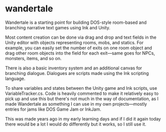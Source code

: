 # wandertale
Wandertale is a starting point for building DOS-style room-based and branching narrative text games using Ink and Unity.

Most content creation can be done via drag and drop and text fields in the Unity editor with objects representing rooms, mobs, and statics. For example, you can easily set the number of exits on one room object and drag other room objects into the field for each exit—same goes for NPCs, monsters, items, and so on.

There is also a basic inventory system and an additional canvas for branching dialogue. Dialogues are scripts made using the Ink scripting language.

To share variables and states between the Unity game and Ink scripts, use VariableTracker.cs. Code is heavily commented to make it relatively easy to pick up and use this but there's not much in the way of documentation, as I made Wandertale as something I can use in my own projects—mostly entries for jams like DOS Game Jam or InkJam.

This was made years ago in my early learning days and if I did it again today there would be a lot I would do differently but it works, so I still use it.
